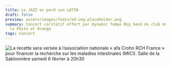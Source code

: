 ```yaml
---
title: Le JAZZ en perd son LATIN
draft: false
preview: assets/images/featured-img-placeholder.png
summary: Concert caritatif offert par Dynamic Tempo Big band du club musical de
  la Poste et Orange
tags: Concert
---
```

![La recette sera versée à l’association nationale « afa Crohn RCH France » pour financer la recherche sur les maladies intestinales (MICI). Salle de la Sablonnière samedi 6 février à 20h30](/images/2024-affiche-concert-v3_adobestock_341124942-converti-_page-0001.jpg)